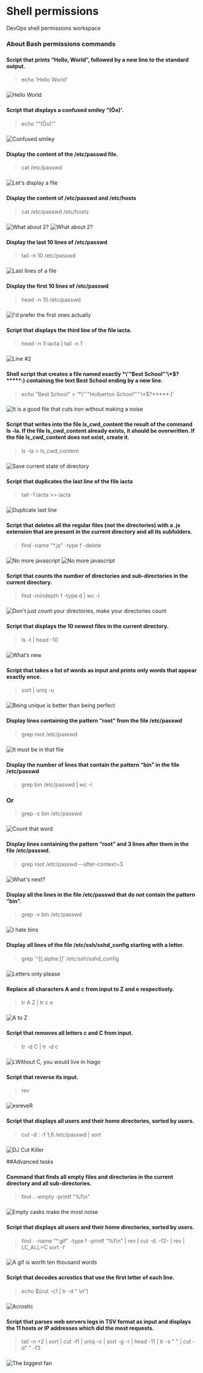 
# Shell permissions
DevOps shell permissions workspace

### About Bash permissions commands
### 

### 
#### Script that prints “Hello, World”, followed by a new line to the standard output.
> echo 'Hello World'

###
![Hello World](https://github.com/Cocorine/alx-system_engineering-devops/blob/main/resources/redirections/0-hello_world.png)

### 
#### Script that displays a confused smiley "(Ôo)'.
> echo "\"(Ôo)'"
###
![Confused smiley](https://github.com/Cocorine/alx-system_engineering-devops/blob/main/resources/redirections/1-confused_smiley.png)

### 
#### Display the content of the /etc/passwd file.
> cat /etc/passwd
###
![Let's display a file](https://github.com/Cocorine/alx-system_engineering-devops/blob/main/resources/redirections/2-hellofile.png)

### 
#### Display the content of /etc/passwd and /etc/hosts
> cat /etc/passwd /etc/hosts
###
![What about 2?](https://github.com/Cocorine/alx-system_engineering-devops/blob/main/resources/redirections/3-twofiles1.png)
![What about 2?](https://github.com/Cocorine/alx-system_engineering-devops/blob/main/resources/redirections/3-twofiles.png)

### 
#### Display the last 10 lines of /etc/passwd
> tail -n 10 /etc/passwd
###
![Last lines of a file](https://github.com/Cocorine/alx-system_engineering-devops/blob/main/resources/redirections/4-lastlines.png)

### 
#### Display the first 10 lines of /etc/passwd
> head -n 10 /etc/passwd
###
![I'd prefer the first ones actually](https://github.com/Cocorine/alx-system_engineering-devops/blob/main/resources/redirections/5-firstlines.png)

###
#### Script that displays the third line of the file iacta.
> head -n 3 iacta | tail -n 1
###
![Line #2](https://github.com/Cocorine/alx-system_engineering-devops/blob/main/resources/redirections/6-third_line.png)

###
#### Shell script that creates a file named exactly \*\\'"Best School"\'\\*$\?\*\*\*\*\*:) containing the text Best School ending by a new line.
> echo "Best School" > '\*\\'\''"Holberton School"\'\''\\*$\?\*\*\*\*\*:)'
###
![It is a good file that cuts iron without making a noise](https://github.com/Cocorine/alx-system_engineering-devops/blob/main/resources/redirections/7-file.png)

###
#### Script that writes into the file ls_cwd_content the result of the command ls -la. If the file ls_cwd_content already exists, it should be overwritten. If the file ls_cwd_content does not exist, create it.
> ls -la > ls_cwd_content
###
![Save current state of directory](https://github.com/Cocorine/alx-system_engineering-devops/blob/main/resources/redirections/8-cwd_state.png)

###
#### Script that duplicates the last line of the file iacta
> tail -1 iacta >> iacta
###
![Duplicate last line](https://github.com/Cocorine/alx-system_engineering-devops/blob/main/resources/redirections/9-duplicate_last_line.png)

###
#### Script that deletes all the regular files (not the directories) with a .js extension that are present in the current directory and all its subfolders.
> find -name "*.js" -type f -delete
###
![No more javascript](https://github.com/Cocorine/alx-system_engineering-devops/blob/main/resources/redirections/10-no_more_js1.png)
![No more javascript](https://github.com/Cocorine/alx-system_engineering-devops/blob/main/resources/redirections/10-no_more_js2.png)

###
#### Script that counts the number of directories and sub-directories in the current directory.
> find -mindepth 1 -type d | wc -l
###
![Don't just count your directories, make your directories count](https://github.com/Cocorine/alx-system_engineering-devops/blob/main/resources/redirections/11-directories.png)

###
#### Script that displays the 10 newest files in the current directory.
> ls -t | head -10
###
![What’s new](https://github.com/Cocorine/alx-system_engineering-devops/blob/main/resources/redirections/12-newest_files.png)

###
#### Script that takes a list of words as input and prints only words that appear exactly once.
> sort | uniq -u
###
![Being unique is better than being perfect](https://github.com/Cocorine/alx-system_engineering-devops/blob/main/resources/redirections/13-unique.png)

###
#### Display lines containing the pattern “root” from the file /etc/passwd
> grep root /etc/passwd
###
![It must be in that file](https://github.com/Cocorine/alx-system_engineering-devops/blob/main/resources/redirections/14-findthatword.png)

### 
#### Display the number of lines that contain the pattern “bin” in the file /etc/passwd
> grep bin /etc/passwd | wc -l
### Or
> grep -c bin /etc/passwd
###
![Count that word](https://github.com/Cocorine/alx-system_engineering-devops/blob/main/resources/redirections/15-countthatword.png)

### 
#### Display lines containing the pattern “root” and 3 lines after them in the file /etc/passwd.
> grep root /etc/passwd --after-context=3
###
![What's next?](https://github.com/Cocorine/alx-system_engineering-devops/blob/main/resources/redirections/16-whatsnext.png)

### 
#### Display all the lines in the file /etc/passwd that do not contain the pattern “bin”.
> grep -v bin /etc/passwd
###
![I hate bins](https://github.com/Cocorine/alx-system_engineering-devops/blob/main/resources/redirections/17-hidethisword.png)

### 
#### Display all lines of the file /etc/ssh/sshd_config starting with a letter.
> grep '^[[:alpha:]]' /etc/ssh/sshd_config
###
![Letters only please](https://github.com/Cocorine/alx-system_engineering-devops/blob/main/resources/redirections/18-letteronly.png)

### 
#### Replace all characters A and c from input to Z and e respectively.
> tr A Z | tr c e
###
![A to Z](https://github.com/Cocorine/alx-system_engineering-devops/blob/main/resources/redirections/19-AZ.png)

### 
#### Script that removes all letters c and C from input.
> tr -d C | tr -d c
###
![LWithout C, you would live in hiago](https://github.com/Cocorine/alx-system_engineering-devops/blob/main/resources/redirections/20-hiago.png)

### 
#### Script that reverse its input.
> rev
###
![esreveR](https://github.com/Cocorine/alx-system_engineering-devops/blob/main/resources/redirections/21-reverse.png)

### 
#### Script that displays all users and their home directories, sorted by users.
> cut -d : -f 1,6 /etc/passwd | sort
###
![DJ Cut Killer](https://github.com/Cocorine/alx-system_engineering-devops/blob/main/resources/redirections/22-users_and_homes.png)

##Advanced tasks

### 
#### Command that finds all empty files and directories in the current directory and all sub-directories.
> find . -empty -printf "%f\n"
###
![Empty casks make the most noise](https://github.com/Cocorine/alx-system_engineering-devops/blob/main/resources/redirections/100-empty_casks.png)

### 
#### Script that displays all users and their home directories, sorted by users.
> find . -name "*.gif" -type f -printf "%f\n" | rev | cut -d. -f2- | rev | LC_ALL=C sort -f
###
![A gif is worth ten thousand words](https://github.com/Cocorine/alx-system_engineering-devops/blob/main/resources/redirections/101-gifs.png)

### 
#### Script that decodes acrostics that use the first letter of each line.
> echo $(cut -c1 | tr -d " \n")
###
![Acrostic](https://github.com/Cocorine/alx-system_engineering-devops/blob/main/resources/redirections/102-acrostic.png)

### 
#### Script that parses web servers logs in TSV format as input and displays the 11 hosts or IP addresses which did the most requests.
> tail -n +2 | sort | cut -f1 | uniq -c | sort -g -r | head -11 | tr -s " " | cut -d" " -f3
###
![The biggest fan](https://github.com/Cocorine/alx-system_engineering-devops/blob/main/resources/redirections/103-the_biggest_fan.png)
